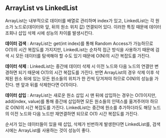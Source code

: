 ## ArrayList vs LinkedList

ArrayList는 내부적으로 데이터를 배열로 관리하며 index가 있고, LinkedList는 각 원소가 노드로(데이터와 앞, 뒤의 원소 위치 값) 연결되어 있다. 이러한 특징 때문에 데이터 조회나 삽입 삭제 시에 성능의 차이를 발생시킨다.

**데이터 검색** : ArrayList는 get(int index)를 통해 Random Access가 가능하므로 O(1)의 시간 복잡도를 가지지만, LinkedList는 순차적 접근 방식을 사용하기 때문에 검색 시 모든 데이터를 탐색해야 할 수도 있기 때문에 O(N)의 시간 복잡도를 가진다.

**데이터 삭제** : LinkedList는 중간에 데이터 삭제 시 이전 노드와 다음 노드의 연결만 변경하면 되기 때문에 O(1)의 시간 복잡도를 가진다. 반면 ArrayList의 경우 삭제 이후 삭제된 원소 뒤에 있는 모든 원소들의 위치가 한 칸씩 당겨져야 하므로 O(N)의 성능을 가진다. 맨 앞과 뒤를 삭제한다면 O(1)이다.

**데이터 삽입** : ArrayList는 새로운 원소 삽입 시 맨 뒤에 삽입하는 경우는 O(1)이지만, add(index, value)를 통해 중간에 삽입하면 모든 원소들의 인덱스를 옮겨주어야 하므로 O(N)의 시간 복잡도를 가진다. LinkedList는 중간에 원소를 추가하더라도 해당 노드의 이전 노드와 다음 노드만 재연결하면 되므로 O(1) 시간 복잡도를 가진다.

순서가 있는 데이터들이 있을 때 삽입, 삭제가 빈번하게 발생한다면 LinkedList를, 검색 시에는 ArrayList를 사용하는 것이 성능이 좋다.
